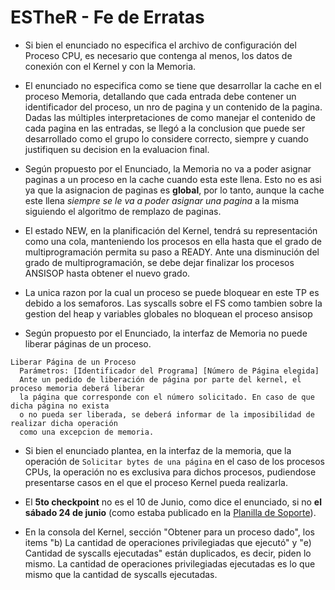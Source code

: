 # ESTheR - Fe de Erratas

* Si bien el enunciado no especifica el archivo de configuración del Proceso CPU, es necesario que contenga al menos, los datos de conexión con el Kernel y con la Memoria.

* El enunciado no especifica como se tiene que desarrollar la cache en el proceso Memoria, detallando que cada entrada debe contener un identificador del proceso, un nro de pagina y un contenido de la pagina. Dadas las múltiples interpretaciones de como manejar el contenido de cada pagina en las entradas, se llegó a la conclusion que puede ser desarrollado como el grupo lo considere correcto, siempre y cuando justifiquen su decision en la evaluacion final.

* Según propuesto por el Enunciado, la Memoria no va a poder asignar paginas a un proceso en la cache cuando esta este llena. Esto no es asi ya que la asignacion de paginas es **global**, por lo tanto, aunque la cache este llena *siempre se le va a poder asignar una pagina* a la misma siguiendo el algoritmo de remplazo de paginas.

* El estado NEW, en la planificación del Kernel, tendrá su representación como una cola, manteniendo los procesos en ella hasta que el grado de multiprogramación permita su paso a READY. Ante una disminución del grado de multiprogramación, se debe dejar finalizar los procesos ANSISOP hasta obtener el nuevo grado.

* La unica razon por la cual un proceso se puede bloquear en este TP es debido a los semaforos. Las syscalls sobre el FS como tambien sobre la gestion del heap y variables globales no bloquean el proceso ansisop

* Según propuesto por el Enunciado, la interfaz de Memoria no puede liberar páginas de un proceso. 
```
Liberar Página de un Proceso
  Parámetros: [Identificador del Programa] [Número de Página elegida]
  Ante un pedido de liberación de página por parte del kernel, el proceso memoria deberá liberar
  la página que corresponde con el número solicitado. En caso de que dicha página no exista
  o no pueda ser liberada, se deberá informar de la imposibilidad de realizar dicha operación
  como una excepcion de memoria.
```

* Si bien el enunciado plantea, en la interfaz de la memoria, que la operación de `Solicitar bytes de una página` en el caso de los procesos CPUs, la operación no es exclusiva para dichos procesos, pudiendose presentarse casos en el que el proceso Kernel pueda realizarla.

* El **5to checkpoint** no es el 10 de Junio, como dice el enunciado, si no **el sábado 24 de junio** (como estaba publicado en la [Planilla de Soporte](http://faq.utn.so/soporte)).

* En la consola del Kernel, sección "Obtener para un proceso dado", los items "b) La cantidad de operaciones privilegiadas que ejecutó" y "e) Cantidad de syscalls ejecutadas" están duplicados, es decir, piden lo mismo. La cantidad de operaciones privilegiadas ejecutadas es lo que mismo que la cantidad de syscalls ejecutadas.  
